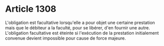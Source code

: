 # Article 1308

L'obligation est facultative lorsqu'elle a pour objet une certaine prestation mais que le débiteur a la faculté, pour se libérer, d'en fournir une autre. L'obligation facultative est éteinte si l'exécution de la prestation initialement convenue devient impossible pour cause de force majeure.
